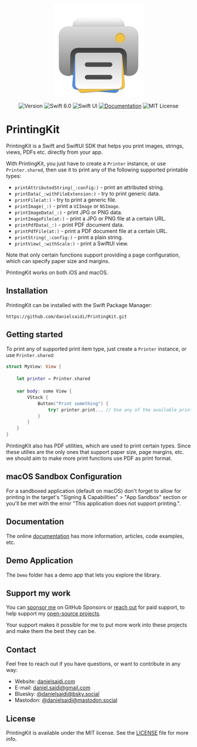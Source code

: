 <p align="center">
    <img src="Resources/Icon.png" alt="Project Icon" width="250" />
</p>

<p align="center">
    <img src="https://img.shields.io/github/v/release/danielsaidi/PrintingKit?color=%2300550&sort=semver" alt="Version" title="Version" />
    <img src="https://img.shields.io/badge/swift-6.0-orange.svg" alt="Swift 6.0" title="Swift 6.0" />
    <img src="https://img.shields.io/badge/platform-SwiftUI-blue.svg" alt="Swift UI" title="Swift UI" />
    <a href="https://danielsaidi.github.io/PrintingKit"><img src="https://img.shields.io/badge/documentation-web-blue.svg" alt="Documentation" /></a>
    <img src="https://img.shields.io/github/license/danielsaidi/PrintingKit" alt="MIT License" title="MIT License" />
</p>


# PrintingKit

PrintingKit is a Swift and SwiftUI SDK that helps you print images, strings, views, PDFs etc. directly from your app.

With PrintingKit, you just have to create a `Printer` instance, or use `Printer.shared`, then use it to print any of the following supported printable types:

* `printAttributedString(_:config:)` - print an attributed string.
* `printData(_:withFileExtension:)` - try to print generic data.
* `printFile(at:)` - try to print a generic file.
* `printImage(_:)` - print a `UIImage` or `NSImage`.
* `printImageData(_:)` - print JPG or PNG data.
* `printImageFile(at:)` - print a JPG or PNG file at a certain URL.
* `printPdfData(_:)` - print PDF document data.
* `printPdfFile(at:)` - print a PDF document file at a certain URL.
* `printString(_:config:)` - print a plain string.
* `printView(_:withScale:)` - print a SwiftUI view.

Note that only certain functions support providing a page configuration, which can specify paper size and margins.

PrintingKit works on both iOS and macOS.



## Installation

PrintingKit can be installed with the Swift Package Manager:

```
https://github.com/danielsaidi/PrintingKit.git
```



## Getting started

To print any of supported print item type, just create a `Printer` instance, or use `Printer.shared`:

```swift
struct MyView: View {

    let printer = Printer.shared

    var body: some View {
        VStack {
            Button("Print something") {
                try? printer.print... // Use any of the available print functions
            }
        }
    }
}
``` 

PrintingKit also has PDF utilities, which are used to print certain types. Since these utilies are the only ones that support paper size, page margins, etc. we should aim to make more print functions use PDF as print format.



## macOS Sandbox Configuration

For a sandboxed application (default on macOS) don't forget to allow for printing in the target's "Signing & Capabilities" > "App Sandbox" section or you'll be met with the error "This application does not support printing.".



## Documentation

The online [documentation][Documentation] has more information, articles, code examples, etc.



## Demo Application

The `Demo` folder has a demo app that lets you explore the library.



## Support my work 

You can [sponsor me][Sponsors] on GitHub Sponsors or [reach out][Email] for paid support, to help support my [open-source projects][OpenSource].

Your support makes it possible for me to put more work into these projects and make them the best they can be.



## Contact

Feel free to reach out if you have questions, or want to contribute in any way:

* Website: [danielsaidi.com][Website]
* E-mail: [daniel.saidi@gmail.com][Email]
* Bluesky: [@danielsaidi@bsky.social][Bluesky]
* Mastodon: [@danielsaidi@mastodon.social][Mastodon]



## License

PrintingKit is available under the MIT license. See the [LICENSE][License] file for more info.



[Email]: mailto:daniel.saidi@gmail.com
[Website]: https://danielsaidi.com
[GitHub]: https://github.com/danielsaidi
[OpenSource]: https://danielsaidi.com/opensource
[Sponsors]: https://github.com/sponsors/danielsaidi

[Bluesky]: https://bsky.app/profile/danielsaidi.bsky.social
[Mastodon]: https://mastodon.social/@danielsaidi
[Twitter]: https://twitter.com/danielsaidi

[Documentation]: https://danielsaidi.github.io/PrintingKit
[License]: https://github.com/danielsaidi/PrintingKit/blob/master/LICENSE
